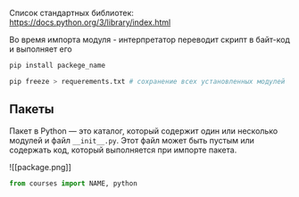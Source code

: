 Cписок стандартных библиотек: https://docs.python.org/3/library/index.html

Во время импорта модуля - интерпретатор переводит скрипт в байт-код и выполняет его

```bash
pip install packege_name

pip freeze > requerements.txt # сохранение всех установленных модулей
```

## Пакеты

Пакет в Python — это каталог, который содержит один или несколько модулей и файл `__init__.py`. Этот файл может быть пустым или содержать код, который выполняется при импорте пакета.

![[package.png]]

```python
from courses import NAME, python
```
